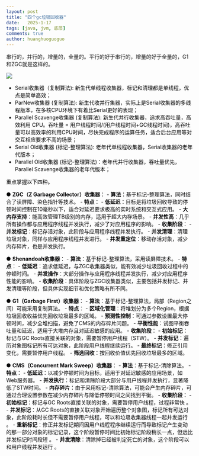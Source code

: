 ```yaml
---
layout: post
title: "四个gc垃圾回收器"
date:   2025-1-17
tags: [java, jvm, 底层]
comments: true
author: huanghuoguoguo
---
```


串行的，并行的，增量的，全量的。平行的好于串行的，增量的好于全量的，G1和ZGC就是这样的。

![](https://cdn.nlark.com/yuque/0/2024/png/32754462/1726037531891-455b41e3-06e6-435c-a0da-951c335a4df8.png)

+ <font style="color:rgb(1, 1, 1);">Serial收集器（复制算法): 新生代单线程收集器，标记和清理都是单线程，优点是简单高效；</font>
+ <font style="color:rgb(1, 1, 1);">ParNew收集器 (复制算法): 新生代收并行集器，实际上是Serial收集器的多线程版本，在多核CPU环境下有着比Serial更好的表现；</font>
+ <font style="color:rgb(1, 1, 1);">Parallel Scavenge收集器 (复制算法): 新生代并行收集器，追求高吞吐量，高效利用 CPU。吞吐量 = 用户线程时间/(用户线程时间+GC线程时间)，高吞吐量可以高效率的利用CPU时间，尽快完成程序的运算任务，适合后台应用等对交互相应要求不高的场景；</font>
+ <font style="color:rgb(1, 1, 1);">Serial Old收集器 (标记-整理算法): 老年代单线程收集器，Serial收集器的老年代版本；</font>
+ <font style="color:rgb(1, 1, 1);">Parallel Old收集器 (标记-整理算法)：老年代并行收集器，吞吐量优先，Parallel Scavenge收集器的老年代版本；</font>

<font style="color:rgb(1, 1, 1);">重点掌握以下四种。</font>

<font style="color:rgb(6, 6, 7);">● </font>**<font style="color:rgb(6, 6, 7);">ZGC（Z Garbage Collector）收集器</font>**<font style="color:rgb(6, 6, 7);">： - </font>**<font style="color:rgb(6, 6, 7);">算法</font>**<font style="color:rgb(6, 6, 7);">：基于标记-整理算法，同时结合了读屏障、染色指针等技术。 - </font>**<font style="color:rgb(6, 6, 7);">特点</font>**<font style="color:rgb(6, 6, 7);">： - </font>**<font style="color:rgb(6, 6, 7);">低延迟</font>**<font style="color:rgb(6, 6, 7);">：目标是将垃圾回收导致的停顿时间控制在10毫秒以下，适合对延迟要求极高的实时系统和交互式应用。 - </font>**<font style="color:rgb(6, 6, 7);">大内存支持</font>**<font style="color:rgb(6, 6, 7);">：能高效管理TB级别的内存，适用于超大内存场景。 - </font>**<font style="color:rgb(6, 6, 7);">并发性高</font>**<font style="color:rgb(6, 6, 7);">：几乎所有操作都与应用程序线程并发执行，减少了对应用程序的影响。 - </font>**<font style="color:rgb(6, 6, 7);">收集阶段</font>**<font style="color:rgb(6, 6, 7);">： - </font>**<font style="color:rgb(6, 6, 7);">并发标记</font>**<font style="color:rgb(6, 6, 7);">：标记存活对象，此阶段与应用程序线程并发执行。 - </font>**<font style="color:rgb(6, 6, 7);">并发清理</font>**<font style="color:rgb(6, 6, 7);">：清理垃圾对象，同样与应用程序线程并发进行。 - </font>**<font style="color:rgb(6, 6, 7);">并发重定位</font>**<font style="color:rgb(6, 6, 7);">：移动存活对象，减少内存碎片，也是并发执行。</font>

<font style="color:rgb(6, 6, 7);">● </font>**<font style="color:rgb(6, 6, 7);">Shenandoah收集器</font>**<font style="color:rgb(6, 6, 7);">： - </font>**<font style="color:rgb(6, 6, 7);">算法</font>**<font style="color:rgb(6, 6, 7);">：基于标记-整理算法，采用读屏障技术</font><font style="color:rgb(6, 6, 7);">。 - </font>**<font style="color:rgb(6, 6, 7);">特点</font>**<font style="color:rgb(6, 6, 7);">： - </font>**<font style="color:rgb(6, 6, 7);">低延迟</font>**<font style="color:rgb(6, 6, 7);">：追求低延迟，与ZGC收集器类似，能有效减少垃圾回收过程中的停顿时间</font><font style="color:rgb(6, 6, 7);">。 - </font>**<font style="color:rgb(6, 6, 7);">并发操作</font>**<font style="color:rgb(6, 6, 7);">：大部分操作与应用程序线程并发执行，减少对应用程序性能的影响</font><font style="color:rgb(6, 6, 7);">。 - </font>**<font style="color:rgb(6, 6, 7);">收集阶段</font>**<font style="color:rgb(6, 6, 7);">：具体阶段与ZGC收集器类似，主要包括并发标记、并发清理等阶段，但具体实现细节和优化策略有所不同。</font>

<font style="color:rgb(6, 6, 7);">● </font>**<font style="color:rgb(6, 6, 7);">G1（Garbage First）收集器</font>**<font style="color:rgb(6, 6, 7);">： - </font>**<font style="color:rgb(6, 6, 7);">算法</font>**<font style="color:rgb(6, 6, 7);">：基于标记-整理算法，局部（Region之间）可能采用复制算法</font><font style="color:rgb(6, 6, 7);">。 - </font>**<font style="color:rgb(6, 6, 7);">特点</font>**<font style="color:rgb(6, 6, 7);">： - </font>**<font style="color:rgb(6, 6, 7);">区域化管理</font>**<font style="color:rgb(6, 6, 7);">：将堆划分为多个Region，根据垃圾回收收益优先回收垃圾最多的区域</font><font style="color:rgb(6, 6, 7);">。 - </font>**<font style="color:rgb(6, 6, 7);">预测性控制</font>**<font style="color:rgb(6, 6, 7);">：可通过参数设置最大停顿时间，减少全堆扫描，避免了CMS的内存碎片问题</font><font style="color:rgb(6, 6, 7);">。 - </font>**<font style="color:rgb(6, 6, 7);">平衡性能</font>**<font style="color:rgb(6, 6, 7);">：试图平衡吞吐量和延迟，适用于大堆内存且对延迟敏感的应用</font><font style="color:rgb(6, 6, 7);">。 - </font>**<font style="color:rgb(6, 6, 7);">收集阶段</font>**<font style="color:rgb(6, 6, 7);">： - </font>**<font style="color:rgb(6, 6, 7);">初始标记</font>**<font style="color:rgb(6, 6, 7);">：标记与GC Roots直接关联的对象，需要暂停用户线程（STW）</font><font style="color:rgb(6, 6, 7);">。 - </font>**<font style="color:rgb(6, 6, 7);">并发标记</font>**<font style="color:rgb(6, 6, 7);">：遍历对象图标记所有可达对象，此阶段用户线程继续运行</font><font style="color:rgb(6, 6, 7);">。 - </font>**<font style="color:rgb(6, 6, 7);">最终标记</font>**<font style="color:rgb(6, 6, 7);">：修正引用变化，需要暂停用户线程</font><font style="color:rgb(6, 6, 7);">。 - </font>**<font style="color:rgb(6, 6, 7);">筛选回收</font>**<font style="color:rgb(6, 6, 7);">：按回收价值优先回收垃圾最多的区域</font><font style="color:rgb(6, 6, 7);">。</font>

<font style="color:rgb(6, 6, 7);">● </font>**<font style="color:rgb(6, 6, 7);">CMS（Concurrent Mark Sweep）收集器</font>**<font style="color:rgb(6, 6, 7);">： - </font>**<font style="color:rgb(6, 6, 7);">算法</font>**<font style="color:rgb(6, 6, 7);">：基于标记-清除算法。 - </font>**<font style="color:rgb(6, 6, 7);">特点</font>**<font style="color:rgb(6, 6, 7);">： - </font>**<font style="color:rgb(6, 6, 7);">低延迟</font>**<font style="color:rgb(6, 6, 7);">：以减少停顿时间为目标，适用于对延迟敏感的应用场景，如Web服务器。 - </font>**<font style="color:rgb(6, 6, 7);">并发执行</font>**<font style="color:rgb(6, 6, 7);">：标记和清除阶段大部分与用户线程并发执行，显著降低了STW时间。 - </font>**<font style="color:rgb(6, 6, 7);">内存碎片</font>**<font style="color:rgb(6, 6, 7);">：由于采用标记-清除算法，可能会产生内存碎片，可通过合理设置参数在减少内存碎片与降低停顿时间之间找到平衡。 - </font>**<font style="color:rgb(6, 6, 7);">收集阶段</font>**<font style="color:rgb(6, 6, 7);">： - </font>**<font style="color:rgb(6, 6, 7);">初始标记</font>**<font style="color:rgb(6, 6, 7);">：标记与GC Roots直接关联的对象，需要暂停用户线程，过程非常快 。 - </font>**<font style="color:rgb(6, 6, 7);">并发标记</font>**<font style="color:rgb(6, 6, 7);">：从GC Roots的直接关联对象开始遍历整个对象图，标记所有可达对象，此阶段耗时长但不需要暂停用户线程，可以和垃圾收集器线程一起并发运行 。 - </font>**<font style="color:rgb(6, 6, 7);">重新标记</font>**<font style="color:rgb(6, 6, 7);">：修正并发标记期间因用户线程程序继续运行而导致标记产生变动的那一部分对象的标记记录，这个阶段暂停时间比初始标记阶段稍长一点，但远比并发标记时间段短 。 - </font>**<font style="color:rgb(6, 6, 7);">并发清除</font>**<font style="color:rgb(6, 6, 7);">：清除掉已经被判定死亡的对象，这个阶段可以和用户线程并发运行 。</font>

